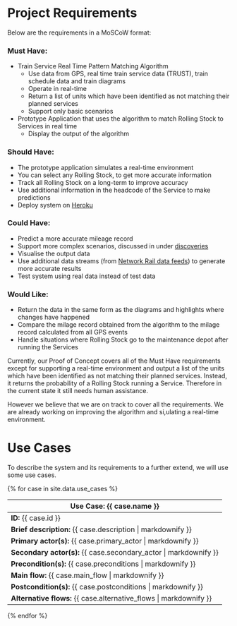 # Project Requirements

Below are the requirements in a MoSCoW format:

### Must Have:

+ Train Service Real Time Pattern Matching Algorithm
  + Use data from GPS, real time train service data (TRUST), train schedule data and train diagrams
  + Operate in real-time
  + Return a list of units which have been identified as not matching their planned services
  + Support only basic scenarios
+ Prototype Application that uses the algorithm to match Rolling Stock to Services in real time
  + Display the output of the algorithm

### Should Have:

+ The prototype application simulates a real-time environment
+ You can select any Rolling Stock, to get more accurate information
+ Track all Rolling Stock on a long-term to improve accuracy
+ Use additional information in the headcode of the Service to make predictions
+ Deploy system on [Heroku](https://heroku.com)

### Could Have:

+ Predict a more accurate mileage record
+ Support more complex scenarios, discussed in under [discoveries](/research#discoveries)
+ Visualise the output data
+ Use additional data streams (from [Network Rail data feeds](https://datafeeds.networkrail.co.uk)) to generate more accurate results
+ Test system using real data instead of test data

### Would Like:

+ Return the data in the same form as the diagrams and highlights where changes have happened
+ Compare the milage record obtained from the algorithm to the milage record calculated from all GPS events
+ Handle situations where Rolling Stock go to the maintenance depot after running the Services

Currently, our Proof of Concept covers all of the Must Have requirements except for supporting a real-time environment and output a list of the units which have been identified as not matching their planned services. Instead, it returns the probability of a Rolling Stock running a Service. Therefore in the current state it still needs human assistance.

However we believe that we are on track to cover all the requirements. We are already working on improving the algorithm and si,ulating a real-time environment.

# Use Cases

To describe the system and its requirements to a further extend, we will use some use cases.

{% for case in site.data.use_cases %}
<table class="table table-bordered">
  <thead>
    <tr>
      <th><strong>Use Case:</strong> {{ case.name }}</th>
    </tr>
  </thead>
  <tbody>
    <tr>
      <td><strong>ID:</strong> {{ case.id }}</td>
    </tr>
    <tr>
      <td><strong>Brief description:</strong>
      {{ case.description | markdownify }}</td>
    </tr>
    <tr>
      <td><strong>Primary actor(s):</strong>
      {{ case.primary_actor | markdownify }}</td>
    </tr>
    <tr>
      <td><strong>Secondary actor(s):</strong>
      {{ case.secondary_actor | markdownify }}</td>
    </tr>
    <tr>
      <td><strong>Precondition(s):</strong>
      {{ case.preconditions | markdownify }}</td>
    </tr>
    <tr>
      <td><strong>Main flow:</strong>
      {{ case.main_flow | markdownify }}</td>
    </tr>
    <tr>
      <td><strong>Postcondition(s):</strong>
      {{ case.postconditions | markdownify }}</td>
    </tr>
    <tr>
      <td><strong>Alternative flows:</strong>
      {{ case.alternative_flows | markdownify }}</td>
    </tr>
  </tbody>
</table>
{% endfor %}
